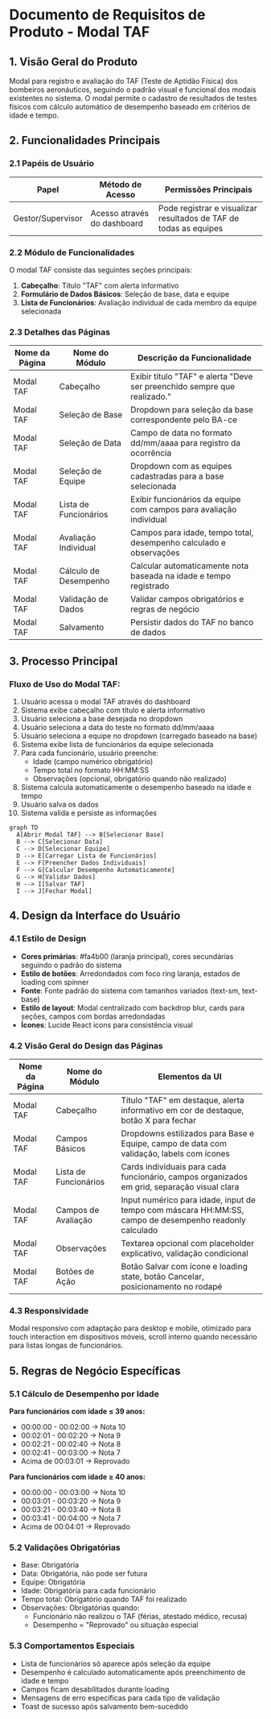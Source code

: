 # Documento de Requisitos de Produto - Modal TAF

## 1. Visão Geral do Produto
Modal para registro e avaliação do TAF (Teste de Aptidão Física) dos bombeiros aeronáuticos, seguindo o padrão visual e funcional dos modais existentes no sistema. O modal permite o cadastro de resultados de testes físicos com cálculo automático de desempenho baseado em critérios de idade e tempo.

## 2. Funcionalidades Principais

### 2.1 Papéis de Usuário
| Papel | Método de Acesso | Permissões Principais |
|-------|------------------|----------------------|
| Gestor/Supervisor | Acesso através do dashboard | Pode registrar e visualizar resultados de TAF de todas as equipes |

### 2.2 Módulo de Funcionalidades
O modal TAF consiste das seguintes seções principais:
1. **Cabeçalho**: Título "TAF" com alerta informativo
2. **Formulário de Dados Básicos**: Seleção de base, data e equipe
3. **Lista de Funcionários**: Avaliação individual de cada membro da equipe selecionada

### 2.3 Detalhes das Páginas

| Nome da Página | Nome do Módulo | Descrição da Funcionalidade |
|----------------|----------------|----------------------------|
| Modal TAF | Cabeçalho | Exibir título "TAF" e alerta "Deve ser preenchido sempre que realizado." |
| Modal TAF | Seleção de Base | Dropdown para seleção da base correspondente pelo BA-ce |
| Modal TAF | Seleção de Data | Campo de data no formato dd/mm/aaaa para registro da ocorrência |
| Modal TAF | Seleção de Equipe | Dropdown com as equipes cadastradas para a base selecionada |
| Modal TAF | Lista de Funcionários | Exibir funcionários da equipe com campos para avaliação individual |
| Modal TAF | Avaliação Individual | Campos para idade, tempo total, desempenho calculado e observações |
| Modal TAF | Cálculo de Desempenho | Calcular automaticamente nota baseada na idade e tempo registrado |
| Modal TAF | Validação de Dados | Validar campos obrigatórios e regras de negócio |
| Modal TAF | Salvamento | Persistir dados do TAF no banco de dados |

## 3. Processo Principal

### Fluxo de Uso do Modal TAF:
1. Usuário acessa o modal TAF através do dashboard
2. Sistema exibe cabeçalho com título e alerta informativo
3. Usuário seleciona a base desejada no dropdown
4. Usuário seleciona a data do teste no formato dd/mm/aaaa
5. Usuário seleciona a equipe no dropdown (carregado baseado na base)
6. Sistema exibe lista de funcionários da equipe selecionada
7. Para cada funcionário, usuário preenche:
   - Idade (campo numérico obrigatório)
   - Tempo total no formato HH:MM:SS
   - Observações (opcional, obrigatório quando não realizado)
8. Sistema calcula automaticamente o desempenho baseado na idade e tempo
9. Usuário salva os dados
10. Sistema valida e persiste as informações

```mermaid
graph TD
  A[Abrir Modal TAF] --> B[Selecionar Base]
  B --> C[Selecionar Data]
  C --> D[Selecionar Equipe]
  D --> E[Carregar Lista de Funcionários]
  E --> F[Preencher Dados Individuais]
  F --> G[Calcular Desempenho Automaticamente]
  G --> H[Validar Dados]
  H --> I[Salvar TAF]
  I --> J[Fechar Modal]
```

## 4. Design da Interface do Usuário

### 4.1 Estilo de Design
- **Cores primárias**: #fa4b00 (laranja principal), cores secundárias seguindo o padrão do sistema
- **Estilo de botões**: Arredondados com foco ring laranja, estados de loading com spinner
- **Fonte**: Fonte padrão do sistema com tamanhos variados (text-sm, text-base)
- **Estilo de layout**: Modal centralizado com backdrop blur, cards para seções, campos com bordas arredondadas
- **Ícones**: Lucide React icons para consistência visual

### 4.2 Visão Geral do Design das Páginas

| Nome da Página | Nome do Módulo | Elementos da UI |
|----------------|----------------|-----------------|
| Modal TAF | Cabeçalho | Título "TAF" em destaque, alerta informativo em cor de destaque, botão X para fechar |
| Modal TAF | Campos Básicos | Dropdowns estilizados para Base e Equipe, campo de data com validação, labels com ícones |
| Modal TAF | Lista de Funcionários | Cards individuais para cada funcionário, campos organizados em grid, separação visual clara |
| Modal TAF | Campos de Avaliação | Input numérico para idade, input de tempo com máscara HH:MM:SS, campo de desempenho readonly calculado |
| Modal TAF | Observações | Textarea opcional com placeholder explicativo, validação condicional |
| Modal TAF | Botões de Ação | Botão Salvar com ícone e loading state, botão Cancelar, posicionamento no rodapé |

### 4.3 Responsividade
Modal responsivo com adaptação para desktop e mobile, otimizado para touch interaction em dispositivos móveis, scroll interno quando necessário para listas longas de funcionários.

## 5. Regras de Negócio Específicas

### 5.1 Cálculo de Desempenho por Idade

**Para funcionários com idade ≤ 39 anos:**
- 00:00:00 - 00:02:00 → Nota 10
- 00:02:01 - 00:02:20 → Nota 9
- 00:02:21 - 00:02:40 → Nota 8
- 00:02:41 - 00:03:00 → Nota 7
- Acima de 00:03:01 → Reprovado

**Para funcionários com idade ≥ 40 anos:**
- 00:00:00 - 00:03:00 → Nota 10
- 00:03:01 - 00:03:20 → Nota 9
- 00:03:21 - 00:03:40 → Nota 8
- 00:03:41 - 00:04:00 → Nota 7
- Acima de 00:04:01 → Reprovado

### 5.2 Validações Obrigatórias
- Base: Obrigatória
- Data: Obrigatória, não pode ser futura
- Equipe: Obrigatória
- Idade: Obrigatória para cada funcionário
- Tempo total: Obrigatório quando TAF foi realizado
- Observações: Obrigatórias quando:
  - Funcionário não realizou o TAF (férias, atestado médico, recusa)
  - Desempenho = "Reprovado" ou situação especial

### 5.3 Comportamentos Especiais
- Lista de funcionários só aparece após seleção da equipe
- Desempenho é calculado automaticamente após preenchimento de idade e tempo
- Campos ficam desabilitados durante loading
- Mensagens de erro específicas para cada tipo de validação
- Toast de sucesso após salvamento bem-sucedido